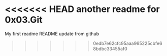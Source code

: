 <<<<<<< HEAD
another readme for 0x03.Git
=======
My first readme
README update from github
>>>>>>> 0edb7e62cfc95aaa965225cbfe68bdbc33455af0
